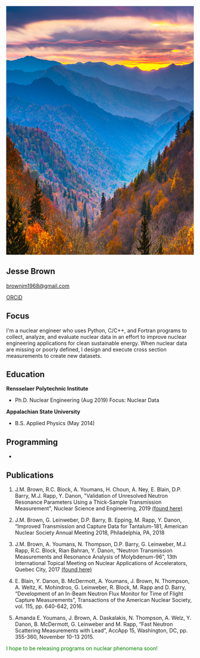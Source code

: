 
<img src="img/Smoky-Mountains.jpeg" alt="smoky mountains" width="1000" height="668">

## Jesse Brown

brownjm1968@gmail.com

[ORCiD](https://orcid.org/0000-0002-0769-4100)

## Focus 

I'm a nuclear engineer who uses Python, C/C++, and Fortran programs to collect, analyze, and evaluate nuclear data in an effort to improve nuclear engineering applications for clean sustainable energy. When nuclear data are missing or poorly defined, I design and execute cross section measurements to create new datasets.

## Education

**Rensselaer Polytechnic Institute**
- Ph.D. Nuclear Engineering (Aug 2019) Focus: Nuclear Data

**Appalachian State University**
- B.S. Applied Physics (May 2014)

## Programming

- 

## Publications

1.  J.M. Brown, R.C. Block, A. Youmans, H. Choun, A. Ney, E. Blain, D.P. Barry, M.J. Rapp, Y. Danon, "Validation of Unresolved Neutron Resonance Parameters Using a Thick-Sample Transmission Measurement", Nuclear Science and Engineering, 2019 [(found here)](https://doi.org/10.1080/00295639.2019.1688087)

2.	J.M. Brown, G. Leinweber, D.P. Barry, B. Epping, M. Rapp, Y. Danon, “Improved Transmission and Capture Data for Tantalum-181, American Nuclear Society Annual Meeting 2018, Philadelphia, PA, 2018 

3.	J.M. Brown, A. Youmans, N. Thompson, D.P. Barry, G. Leinweber, M.J. Rapp, R.C. Block, Rian Bahran, Y. Danon, “Neutron Transmission Measurements and Resonance Analysis of Molybdenum-96”, 13th International Topical Meeting on Nuclear Applications of Accelerators, Quebec City, 2017 [(found here)](http://accapp17.org/wp-content/2017/data/pdfs/158-22827.pdf)

4.	E. Blain, Y. Danon, B. McDermott, A. Youmans, J. Brown, N. Thompson, A. Weltz, K. Mohindroo, G. Leinweber, R. Block, M. Rapp and D. Barry, “Development of an In-Beam Neutron Flux Monitor for Time of Flight Capture Measurements”, Transactions of the American Nuclear Society, vol. 115, pp. 640-642, 2016. 

5.	Amanda E. Youmans, J. Brown, A. Daskalakis, N. Thompson, A. Welz, Y. Danon, B. McDermott, G. Leinweber and M. Rapp, “Fast Neutron Scattering Measurements with Lead”, AccApp 15, Washington, DC, pp. 355-360, November 10-13 2015.



<span style="color:green">I hope to be releasing programs on nuclear phenomena soon!</span>



